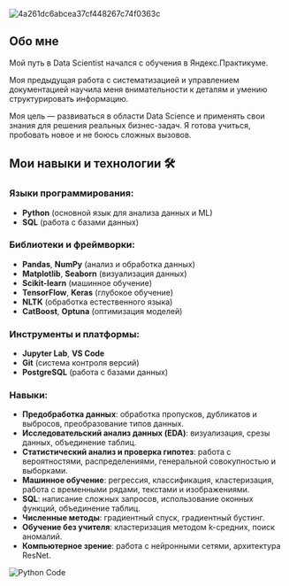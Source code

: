 ![4a261dc6abcea37cf448267c74f0363c](https://github.com/user-attachments/assets/0a9e292b-a009-4375-90aa-6e162b82032c)

## Обо мне
Мой путь в Data Scientist  начался с обучения в Яндекс.Практикуме. 

Моя предыдущая работа с систематизацией и управлением документацией научила меня внимательности к деталям и умению структурировать информацию.

Моя цель — развиваться в области Data Science и применять свои знания для решения реальных бизнес-задач. Я готова учиться, пробовать новое и не боюсь сложных вызовов.


## Мои навыки и технологии 🛠️

### Языки программирования:
- **Python** (основной язык для анализа данных и ML)
- **SQL** (работа с базами данных)

### Библиотеки и фреймворки:
- **Pandas**, **NumPy** (анализ и обработка данных)
- **Matplotlib**, **Seaborn** (визуализация данных)
- **Scikit-learn** (машинное обучение)
- **TensorFlow**, **Keras** (глубокое обучение)
- **NLTK** (обработка естественного языка)
- **CatBoost**, **Optuna** (оптимизация моделей)

### Инструменты и платформы:
- **Jupyter Lab**, **VS Code**
- **Git** (система контроля версий)
- **PostgreSQL** (работа с базами данных)

### Навыки:
- **Предобработка данных**: обработка пропусков, дубликатов и выбросов, преобразование типов данных.
- **Исследовательский анализ данных (EDA)**: визуализация, срезы данных, объединение таблиц.
- **Статистический анализ и проверка гипотез**: работа с вероятностями, распределениями, генеральной совокупностью и выборками.
- **Машинное обучение**: регрессия, классификация, кластеризация, работа с временными рядами, текстами и изображениями.
- **SQL**: написание сложных запросов, использование оконных функций, объединение таблиц.
- **Численные методы**: градиентный спуск, градиентный бустинг.
- **Обучение без учителя**: кластеризация методом k-средних, поиск аномалий.
- **Компьютерное зрение**: работа с нейронными сетями, архитектура ResNet.

![Python Code](https://media.giphy.com/media/LMt9638dO8dftAjtco/giphy.gif)
